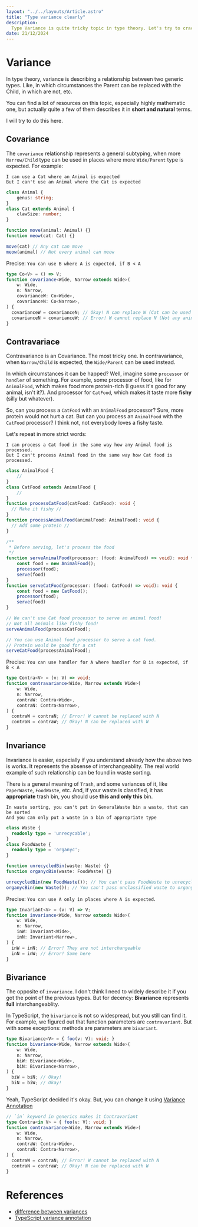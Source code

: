 ```yaml
---
layout: "../../layouts/Article.astro"
title: "Type variance clearly"
description:
  Type Variance is quite tricky topic in type theory. Let's try to crack each type of variance with clear and natural examples.
date: 21/12/2024
---
```


# Variance

In type theory, variance is describing a relationship between two generic types.
Like, in which circumstances the Parent can be replaced with the Child, in which are not, etc.

You can find a lot of resources on this topic, especially highly mathematic one,
but actually quite a few of them describes it in **short and natural** terms.

I will try to do this here.

## Covariance

The `covariance` relationship represents a general subtyping, when more `Narrow/Child` type
can be used in places where more `Wide/Parent` type is expected. For example:

```
I can use a Cat where an Animal is expected
But I can't use an Animal where the Cat is expected
```

```typescript
class Animal {
    genus: string;
}
class Cat extends Animal {
    clawSize: number;
}

function move(animal: Animal) {}
function meow(cat: Cat) {}

move(cat) // Any cat can move
meow(animal) // Not every animal can meow
```

Precise: `You can use B where A is expected, if B < A`

```typescript
type Co<V> = () => V;
function covariance<Wide, Narrow extends Wide>(
    w: Wide,
    n: Narrow,
    covarianceW: Co<Wide>,
    covarianceN: Co<Narrow>,
) {
  covarianceW = covarianceN; // Okay! N can replace W (Cat can be used where Animal expected)
  covarianceN = covarianceW; // Error! W cannot replace N (Not any animal can be treated like a cat)
}
```

## Contravariace

Contravariance is an Covariance. The most tricky one.
In contravariance, when `Narrow/Child` is expected, the `Wide/Parent` can be used instead.

In which circumstances it can be happed? Well, imagine some `processor` or `handler` of something.
For example, some processor of food, like for `AnimalFood`,
which makes food more protein-rich (I guess it's good for any animal, isn't it?).
And processor for `CatFood`, which makes it taste more **fishy** (silly but whatever).

So, can you process a `CatFood` with an `AnimalFood` processor?
Sure, more protein would not hurt a cat.
But can you process an `AnimalFood` with the `CatFood` processor? I think not,
not everybody loves a fishy taste.

Let's repeat in more strict words:

```
I can process a Cat food in the same way how any Animal food is processed.
But I can't process Animal food in the same way how Cat food is processed.
```

```typescript
class AnimalFood {
    //
}
class CatFood extends AnimalFood {
    //
}
function processCatFood(catFood: CatFood): void {
  // Make it fishy //
}
function processAnimalFood(animalFood: AnimalFood): void {
  // Add some protein //
}

/**
 * Before serving, let's process the food
 */
function serveAnimalFood(processor: (food: AnimalFood) => void): void {
    const food = new AnimalFood();
    processor(food);
    serve(food)
}
function serveCatFood(processor: (food: CatFood) => void): void {
    const food = new CatFood();
    processor(food);
    serve(food)
}

// We can't use Cat food processor to serve an animal food!
// Not all animals like fishy food!
serveAnimalFood(processCatFood);

// You can use Animal food processor to serve a cat food.
// Protein would be good for a cat
serveCatFood(processAnimalFood);
```

Precise: `You can use handler for A where handler for B is expected, if B < A`

```typescript
type Contra<V> = (v: V) => void;
function contravariance<Wide, Narrow extends Wide>(
    w: Wide,
    n: Narrow,
    contraW: Contra<Wide>,
    contraN: Contra<Narrow>,
) {
  contraW = contraN; // Error! W cannot be replaced with N
  contraN = contraW; // Okay! N can be replaced with W
}
```

## Invariance

Invariance is easier, especially if you understand already how the above two is works.
It represents the absense of interchangeablity. The real world example of such relationship
can be found in waste sorting.

There is a general meaning of `Trash`, and some variances of it, like `PaperWaste`, `FoodWaste`, etc.
And, if your waste is classified, it has **appropriate** trash bin, you should use **this and only this** bin.

```
In waste sorting, you can't put in GeneralWaste bin a waste, that can be sorted
And you can only put a waste in a bin of appropriate type
```

```typescript
class Waste {
  readonly type = 'unrecycable';
}
class FoodWaste {
  readonly type = 'organyc';
}

function unrecycledBin(waste: Waste) {}
function organycBin(waste: FoodWaste) {}

unrecycledBin(new FoodWaste()); // You can't pass FoodWaste to unrecycled bin, are you criminal?
organycBin(new Waste()); // You can't pass unclassified waste to organyc bin, are you criminal???
```

Precise: `You can use A only in places where A is expected`.

```typescript
type Invariant<V> = (v: V) => V;
function invariance<Wide, Narrow extends Wide>(
    w: Wide,
    n: Narrow,
    inW: Invariant<Wide>,
    inN: Invariant<Narrow>,
) {
  inW = inN; // Error! They are not interchangeable
  inN = inW; // Error! Same here
}
```

## Bivariance

The opposite of `invariance`. I don't think I need to widely describe it if you got
the point of the previous types. But for decency: **Bivariance** represents **full** interchangeablity.

In TypeScript, the `bivariance` is not so widespread, but you still can find it. For example,
we figured out that function parameters are `contravariant`. But with some exceptions:
methods are parameters are `bivariant`.

```typescript
type Bivariance<V> = { foo(v: V): void; }
function bivariance<Wide, Narrow extends Wide>(
    w: Wide,
    n: Narrow,
    biW: Bivariance<Wide>,
    biN: Bivariance<Narrow>,
) {
  biW = biN; // Okay!
  biN = biW; // Okay!
}
```

Yeah, TypeScript decided it's okay. But, you can change it using [Variance Annotation](https://www.typescriptlang.org/docs/handbook/2/generics.html#variance-annotations)

```typescript
// `in` keyword in generics makes it Contravariant
type Contra<in V> = { foo(v: V): void; }
function contravariance<Wide, Narrow extends Wide>(
    w: Wide,
    n: Narrow,
    contraW: Contra<Wide>,
    contraN: Contra<Narrow>,
) {
  contraW = contraN; // Error! W cannot be replaced with N
  contraN = contraW; // Okay! N can be replaced with W
}
```

# References

- [difference between variances](https://stackoverflow.com/questions/66410115/difference-between-variance-covariance-contravariance-bivariance-and-invarian)
- [TypeScript variance annotation](https://www.typescriptlang.org/docs/handbook/2/generics.html#variance-annotations)

